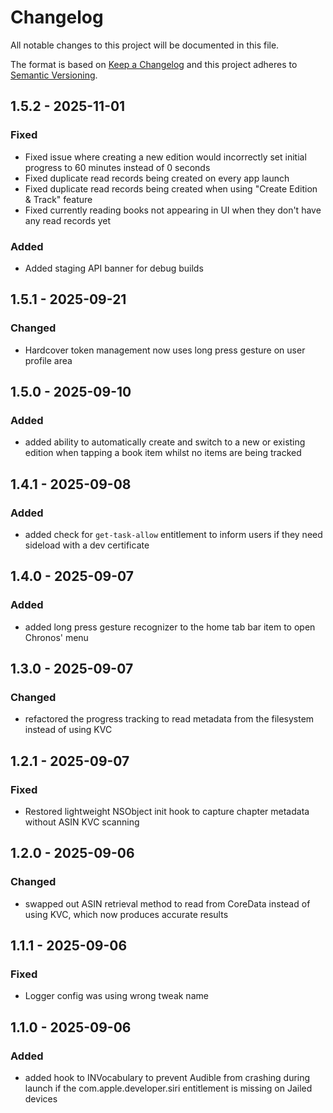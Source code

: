 # Changelog

All notable changes to this project will be documented in this file.

The format is based on [Keep a Changelog](http://keepachangelog.com/)
and this project adheres to [Semantic Versioning](http://semver.org/).

## 1.5.2 - 2025-11-01

### Fixed

- Fixed issue where creating a new edition would incorrectly set initial progress to 60 minutes instead of 0 seconds
- Fixed duplicate read records being created on every app launch
- Fixed duplicate read records being created when using "Create Edition & Track" feature
- Fixed currently reading books not appearing in UI when they don't have any read records yet

### Added

- Added staging API banner for debug builds

## 1.5.1 - 2025-09-21

### Changed

- Hardcover token management now uses long press gesture on user profile area

## 1.5.0 - 2025-09-10

### Added

- added ability to automatically create and switch to a new or existing edition when tapping a book item whilst no items are being tracked

## 1.4.1 - 2025-09-08

### Added

- added check for `get-task-allow` entitlement to inform users if they need sideload with a dev certificate

## 1.4.0 - 2025-09-07

### Added

- added long press gesture recognizer to the home tab bar item to open Chronos' menu

## 1.3.0 - 2025-09-07

### Changed

- refactored the progress tracking to read metadata from the filesystem instead of using KVC

## 1.2.1 - 2025-09-07

### Fixed

- Restored lightweight NSObject init hook to capture chapter metadata without ASIN KVC scanning

## 1.2.0 - 2025-09-06

### Changed

- swapped out ASIN retrieval method to read from CoreData instead of using KVC, which now produces accurate results

## 1.1.1 - 2025-09-06

### Fixed

- Logger config was using wrong tweak name

## 1.1.0 - 2025-09-06

### Added

- added hook to INVocabulary to prevent Audible from crashing during launch if the com.apple.developer.siri entitlement is missing on Jailed devices
